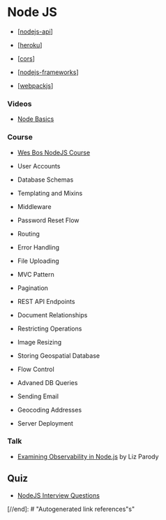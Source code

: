 # Node JS

- [[nodejs-api]]
- [[heroku]]
- [[cors]]

- [[nodejs-frameworks]]
- [[webpackjs]]

### Videos

- [Node Basics](https://fireship.io/courses/javascript/node-basics/)

### Course

- [Wes Bos NodeJS Course](https://learnnode.com/)

- User Accounts
- Database Schemas
- Templating and Mixins
- Middleware
- Password Reset Flow
- Routing
- Error Handling
- File Uploading
- MVC Pattern
- Pagination
- REST API Endpoints
- Document Relationships
- Restricting Operations
- Image Resizing
- Storing Geospatial Database
- Flow Control
- Advaned DB Queries
- Sending Email
- Geocoding Addresses
- Server Deployment

### Talk

- [Examining Observability in Node.js](https://platform.ui.dev/courses/1024308/lectures/25086209) by Liz Parody

## Quiz

- [NodeJS Interview Questions](https://www.testdome.com/d/javascript-interview-questions/2)

[//begin]: # "Autogenerated link references for markdown compatibility"
[nodejs-api]: nodejs-api "Node JS API"
[heroku]: heroku "Heroku"
[cors]: cors "CORS"
[nodejs-frameworks]: nodejs-frameworks/nodejs-frameworks "Node JS Frameworks"
[webpackjs]: webpackjs "Webpack"
[//end]: # "Autogenerated link references"s"
